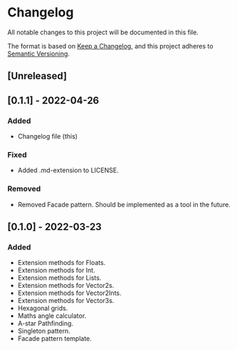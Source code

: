 # Changelog

All notable changes to this project will be documented in this file.

The format is based on [Keep a Changelog](https://keepachangelog.com/en/1.0.0/),
and this project adheres to [Semantic Versioning](https://semver.org/spec/v2.0.0.html).

## [Unreleased]

## [0.1.1] - 2022-04-26

### Added

- Changelog file (this)

### Fixed

- Added .md-extension to LICENSE.

### Removed

- Removed Facade pattern. Should be implemented as a tool in the future.

## [0.1.0] - 2022-03-23

### Added

- Extension methods for Floats.
- Extension methods for Int.
- Extension methods for Lists.
- Extension methods for Vector2s.
- Extension methods for Vector2Ints.
- Extension methods for Vector3s.
- Hexagonal grids.
- Maths angle calculator.
- A-star Pathfinding.
- Singleton pattern.
- Facade pattern template.